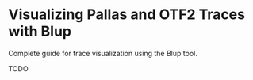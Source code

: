 # Visualizing Pallas and OTF2 Traces with Blup

Complete guide for trace visualization using the Blup tool.

TODO
